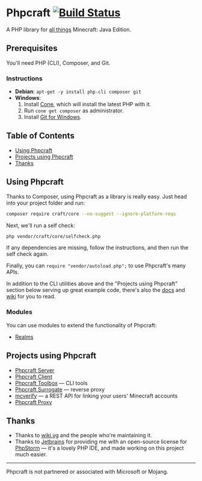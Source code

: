 # Phpcraft [![Build Status](https://travis-ci.org/Phpcraft/core.svg?branch=master)](https://travis-ci.org/Phpcraft/core)

A PHP library for [all things](https://phpcraft.de/docs/inherits.html) Minecraft: Java Edition.

## Prerequisites

You'll need PHP (CLI), Composer, and Git.

### Instructions

- **Debian**: `apt-get -y install php-cli composer git`
- **Windows**:
  1. Install [Cone](https://getcone.org), which will install the latest PHP with it.
  2. Run `cone get composer` as administrator.
  3. Install [Git for Windows](https://git-scm.com/download/win).

## Table of Contents

- [Using Phpcraft](#using-phpcraft)
- [Projects using Phpcraft](#projects-using-phpcraft)
- [Thanks](#thanks)

## Using Phpcraft

Thanks to Composer, using Phpcraft as a library is really easy. Just head into your project folder and run:

```Bash
composer require craft/core --no-suggest --ignore-platform-reqs
```

Next, we'll run a self check:

```Bash
php vendor/craft/core/selfcheck.php
```

If any dependencies are missing, follow the instructions, and then run the self check again.

Finally, you can `require "vendor/autoload.php";` to use Phpcraft's many APIs.

In addition to the CLI utilities above and the "Projects using Phpcraft" section below serving up great example code, there's also the [docs](https://phpcraft.de/docs/index.html) and [wiki](https://github.com/Phpcraft/core/wiki) for you to read.

### Modules

You can use modules to extend the functionality of Phpcraft:

- [Realms](https://github.com/Phpcraft/realms)

## Projects using Phpcraft

- [Phpcraft Server](https://github.com/Phpcraft/server)
- [Phpcraft Client](https://github.com/Phpcraft/client)
- [Phpcraft Toolbox](https://github.com/Phpcraft/toolbox) — CLI tools
- [Phpcraft Surrogate](https://github.com/Phpcraft/surrogate) — reverse proxy
- [mcverify](https://github.com/timmyRS/mcverify) — a REST API for linking your users' Minecraft accounts
- [Phpcraft Proxy](https://github.com/Phpcraft/proxy)

## Thanks

- Thanks to [wiki.vg](https://wiki.vg/) and the people who're maintaining it.
- Thanks to [Jetbrains](https://www.jetbrains.com/?from=Phpcraft) for providing me with an open-source license for [PhpStorm](https://www.jetbrains.com/phpstorm/?from=Phpcraft) — it's a lovely PHP IDE, and made working on this project much easier.

---

Phpcraft is not partnered or associated with Microsoft or Mojang.
